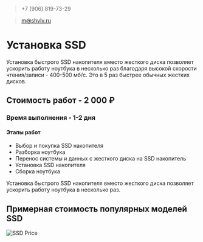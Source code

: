 > +7 (906) 819-73-29

> m@shvlv.ru

# Установка SSD

Установка быстрого SSD накопителя вместо жесткого диска позволяет ускорить работу ноутбука в несколько раз благодаря высокой скорости чтения/записи - 400-500 мб/с. Это в 5 раз быстрее обычных жестких дисков.

## Стоимость работ - 2 000 ₽
### Время выполнения - 1-2 дня
#### Этапы работ

- Выбор и покупка SSD накопителя
- Разборка ноутбука
- Перенос системы и данных с жесткого диска на SSD накопитель
- Установка SSD накопителя
- Сборка ноутбука

Установка быстрого SSD накопителя вместо жесткого диска позволяет ускорить работу ноутбука в несколько раз.

## Примерная стоимость популярных моделей SSD
![SSD Price](https://shvlv.ru/ssd_price.png)
